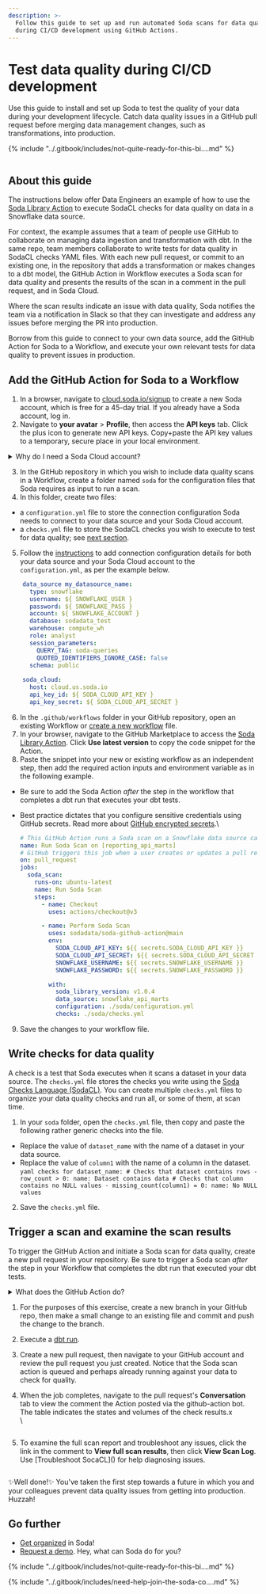 ```yaml
---
description: >-
  Follow this guide to set up and run automated Soda scans for data quality
  during CI/CD development using GitHub Actions.
---
```


# Test data quality during CI/CD development

Use this guide to install and set up Soda to test the quality of your data during your development lifecycle. Catch data quality issues in a GitHub pull request before merging data management changes, such as transformations, into production.

{% include "../.gitbook/includes/not-quite-ready-for-this-bi....md" %}

<figure><img src="../.gitbook/assets/cicd-pipeline.png" alt=""><figcaption></figcaption></figure>

## About this guide

The instructions below offer Data Engineers an example of how to use the [Soda Library Action](https://github.com/marketplace/actions/soda-library-action) to execute SodaCL checks for data quality on data in a Snowflake data source.

For context, the example assumes that a team of people use GitHub to collaborate on managing data ingestion and transformation with dbt. In the same repo, team members collaborate to write tests for data quality in SodaCL checks YAML files. With each new pull request, or commit to an existing one, in the repository that adds a transformation or makes changes to a dbt model, the GitHub Action in Workflow executes a Soda scan for data quality and presents the results of the scan in a comment in the pull request, and in Soda Cloud.

Where the scan results indicate an issue with data quality, Soda notifies the team via a notification in Slack so that they can investigate and address any issues before merging the PR into production.

Borrow from this guide to connect to your own data source, add the GitHub Action for Soda to a Workflow, and execute your own relevant tests for data quality to prevent issues in production.

## Add the GitHub Action for Soda to a Workflow

1. In a browser, navigate to [cloud.soda.io/signup](https://cloud.soda.io/signup) to create a new Soda account, which is free for a 45-day trial. If you already have a Soda account, log in.
2. Navigate to **your avatar** > **Profile**, then access the **API keys** tab. Click the plus icon to generate new API keys. Copy+paste the API key values to a temporary, secure place in your local environment.

<details>

<summary>Why do I need a Soda Cloud account?</summary>

To validate your account license or free trial, the Soda Library Docker image that the GitHub Action uses to execute scans must communicate with a Soda Cloud account via API keys.\
Create new API keys in your Soda Cloud account, then use them to configure the connection between the Soda Library Docker image and your account later in this procedure.

</details>

3. In the GitHub repository in which you wish to include data quality scans in a Workflow, create a folder named `soda` for the configuration files that Soda requires as input to run a scan.
4. In this folder, create two files:

* a `configuration.yml` file to store the connection configuration Soda needs to connect to your data source and your Soda Cloud account.
* a `checks.yml` file to store the SodaCL checks you wish to execute to test for data quality; see [next section](quick-start-dev.md#write-checks-for-data-quality).

5. Follow the [instructions](../quick-start-sip/install.md#configure-soda) to add connection configuration details for both your data source and your Soda Cloud account to the `configuration.yml`, as per the example below.

```yaml
    data_source my_datasource_name:
      type: snowflake
      username: ${ SNOWFLAKE_USER }
      password: ${ SNOWFLAKE_PASS }
      account: ${ SNOWFLAKE_ACCOUNT } 
      database: sodadata_test
      warehouse: compute_wh
      role: analyst
      session_parameters:
        QUERY_TAG: soda-queries
        QUOTED_IDENTIFIERS_IGNORE_CASE: false
      schema: public
    
    soda_cloud:
      host: cloud.us.soda.io
      api_key_id: ${ SODA_CLOUD_API_KEY }
      api_key_secret: ${ SODA_CLOUD_API_SECRET } 
```

6. In the `.github/workflows` folder in your GitHub repository, open an existing Workflow or [create a new workflow](https://docs.github.com/en/actions/using-workflows/about-workflows#create-an-example-workflow) file.
7. In your browser, navigate to the GitHub Marketplace to access the [Soda Library Action](https://github.com/marketplace/actions/soda-library-action). Click **Use latest version** to copy the code snippet for the Action.
8. Paste the snippet into your new or existing workflow as an independent step, then add the required action inputs and environment variable as in the following example.

* Be sure to add the Soda Action _after_ the step in the workflow that completes a dbt run that executes your dbt tests.
*   Best practice dictates that you configure sensitive credentials using GitHub secrets. Read more about [GitHub encrypted secrets](https://docs.github.com/en/actions/security-guides/encrypted-secrets).\


    ```yaml
    # This GitHub Action runs a Soda scan on a Snowflake data source called reporting_api_marts.
    name: Run Soda Scan on [reporting_api_marts]
    # GitHub triggers this job when a user creates or updates a pull request.
    on: pull_request
    jobs:
      soda_scan:
        runs-on: ubuntu-latest
        name: Run Soda Scan
        steps:
          - name: Checkout
            uses: actions/checkout@v3

          - name: Perform Soda Scan
            uses: sodadata/soda-github-action@main
            env:
              SODA_CLOUD_API_KEY: ${{ secrets.SODA_CLOUD_API_KEY }}
              SODA_CLOUD_API_SECRET: ${{ secrets.SODA_CLOUD_API_SECRET }}
              SNOWFLAKE_USERNAME: ${{ secrets.SNOWFLAKE_USERNAME }}
              SNOWFLAKE_PASSWORD: ${{ secrets.SNOWFLAKE_PASSWORD }}

            with:
              soda_library_version: v1.0.4
              data_source: snowflake_api_marts
              configuration: ./soda/configuration.yml
              checks: ./soda/checks.yml
    ```

9. Save the changes to your workflow file.

## Write checks for data quality

A check is a test that Soda executes when it scans a dataset in your data source. The `checks.yml` file stores the checks you write using the [Soda Checks Language (SodaCL)](../soda-cl-overview/). You can create multiple `checks.yml` files to organize your data quality checks and run all, or some of them, at scan time.

1. In your `soda` folder, open the `checks.yml` file, then copy and paste the following rather generic checks into the file.

* Replace the value of `dataset_name` with the name of a dataset in your data source.
* Replace the value of `column1` with the name of a column in the dataset.\
  `yaml checks for dataset_name: # Checks that dataset contains rows - row_count > 0: name: Dataset contains data # Checks that column contains no NULL values - missing_count(column1) = 0: name: No NULL values`

2. Save the `checks.yml` file.

## Trigger a scan and examine the scan results

To trigger the GitHub Action and initiate a Soda scan for data quality, create a new pull request in your repository. Be sure to trigger a Soda scan _after_ the step in your Workflow that completes the dbt run that executed your dbt tests.

<details>

<summary>What does the GitHub Action do?</summary>

To summarize, the action completes the following tasks:

1. Checks to validate that the required Action input values are set.
2. Builds a Docker image with a specific Soda Library version for the base image.
3. Expands the environment variables to pass to the Docker run command as these variables can be configured in the workflow file and contain secrets.
4. Runs the built image to trigger the Soda scan for data quality.
5. Converts the Soda Library scan results to a markdown table using newest hash from 1.0.0 version.
6. Creates a pull request comment.
7. Posts any additional messages to make it clear whether or not the scan failed.

See the public [soda-github-action](https://github.com/sodadata/soda-github-action) repository for more detail.

</details>

1. For the purposes of this exercise, create a new branch in your GitHub repo, then make a small change to an existing file and commit and push the change to the branch.
2. Execute a [dbt run](https://docs.getdbt.com/reference/commands/run).
3. Create a new pull request, then navigate to your GitHub account and review the pull request you just created. Notice that the Soda scan action is queued and perhaps already running against your data to check for quality.
4.  When the job completes, navigate to the pull request's **Conversation** tab to view the comment the Action posted via the github-action bot. The table indicates the states and volumes of the check results.x\
    \


    <figure><img src="../.gitbook/assets/github-comment-fail.png" alt=""><figcaption></figcaption></figure>
5. To examine the full scan report and troubleshoot any issues, click the link in the comment to **View full scan results**, then click **View Scan Log**. Use \[Troubleshoot SocaCL]\() for help diagnosing issues.

<figure><img src="../.gitbook/assets/scan-report-fail.png" alt=""><figcaption></figcaption></figure>

✨Well done!✨ You've taken the first step towards a future in which you and your colleagues prevent data quality issues from getting into production. Huzzah!

## Go further

* [Get organized](https://docs.soda.io/soda-cloud/collaborate.html) in Soda!
* [Request a demo](https://www.soda.io/schedule-a-demo). Hey, what can Soda do for you?

{% include "../.gitbook/includes/not-quite-ready-for-this-bi....md" %}

{% include "../.gitbook/includes/need-help-join-the-soda-co....md" %}
